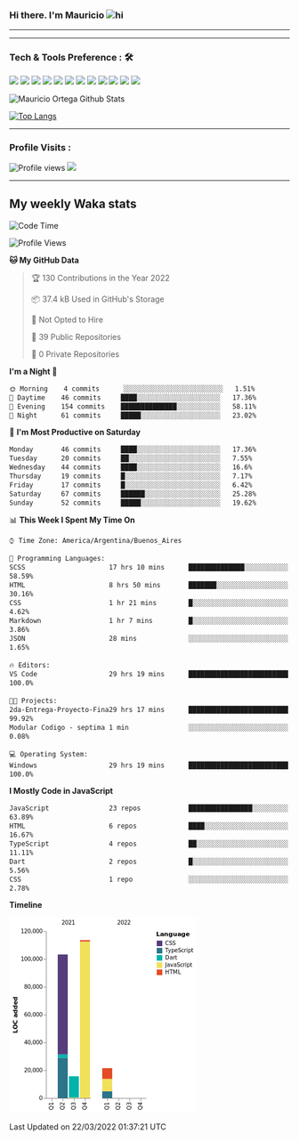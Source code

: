 ### Hi there. I'm Mauricio <img src="https://user-images.githubusercontent.com/1303154/88677602-1635ba80-d120-11ea-84d8-d263ba5fc3c0.gif" width="28px" alt="hi">

---

<!--
**Nekzus/Nekzus** is a ✨ _special_ ✨ repository because its `README.md` (this file) appears on your GitHub profile.

Here are some ideas to get you started:

- 🔭 I’m currently working on ...
- 🌱 I’m currently learning ...
- 👯 I’m looking to collaborate on ...
- 🤔 I’m looking for help with ...
- 💬 Ask me about ...
- 📫 How to reach me: ...
- 😄 Pronouns: ...
- ⚡ Fun fact: ...
-->

  
---

### Tech & Tools Preference : 🛠

<img src = "https://img.shields.io/badge/-HTML5-E34F26?style=flat&logo=html5&logoColor=white"> <img src = "https://img.shields.io/badge/-CSS3-1572B6?style=flat&logo=css3&logoColor=white">
<img src="https://img.shields.io/badge/-Bootstrap-563D7C?style=flat&logo=bootstrap&logoColor=white">
<img src="https://img.shields.io/badge/-JavaScript-eed718?style=flat&logo=javascript&logoColor=ffffff">
<img src="https://img.shields.io/badge/-Sass-cc6699?style=flat&logo=sass&logoColor=ffffff">
<img src="https://img.shields.io/badge/-React-000000?style=flat&logo=react&logoColor=00c8ff">
<img src="https://img.shields.io/badge/-Node.js-3C873A?style=flat&logo=Node.js&logoColor=white">
<img src="https://img.shields.io/badge/-Firebase-FFA611?style=flat&logo=firebase&logoColor=FFFFFF">
<img src="http://img.shields.io/badge/-Git-F1502F?style=flat&logo=git&logoColor=FFFFFF">
<img src="http://img.shields.io/badge/-Github-000000?style=flat&logo=github&logoColor=FFFFFF">
<img src="http://img.shields.io/badge/-VS%20Code-007ACC?style=flat&logo=visual%20studio%20code&logoColor=white">
<img src="http://img.shields.io/badge/-Vercel-black?style=flat&logo=vercel&logoColor=white">

![Mauricio Ortega Github Stats](https://github-readme-stats.vercel.app/api?username=Nekzus&show_icons=true&title_color=fff&icon_color=79ff97&text_color=9f9f9f&bg_color=151515)

[![Top Langs](https://github-readme-stats.vercel.app/api/top-langs/?username=Nekzus&layout=compact&title_color=fff&icon_color=79ff97&text_color=9f9f9f&bg_color=151515)](https://github.com/anuraghazra/github-readme-stats)

---

### Profile Visits :
  
![Profile views](https://gpvc.arturio.dev/Nekzus)  <img src="https://img.shields.io/github/followers/Nekzus?label=Follow" style=" float:left, margin-right:10px" />

---


## My weekly Waka stats
<!--START_SECTION:waka-->
![Code Time](http://img.shields.io/badge/Code%20Time-725%20hrs%2024%20mins-blue)

![Profile Views](http://img.shields.io/badge/Profile%20Views-36-blue)

**🐱 My GitHub Data** 

> 🏆 130 Contributions in the Year 2022
 > 
> 📦 37.4 kB Used in GitHub's Storage 
 > 
> 🚫 Not Opted to Hire
 > 
> 📜 39 Public Repositories 
 > 
> 🔑 0 Private Repositories  
 > 
**I'm a Night 🦉** 

```text
🌞 Morning    4 commits      ░░░░░░░░░░░░░░░░░░░░░░░░░   1.51% 
🌆 Daytime    46 commits     ████░░░░░░░░░░░░░░░░░░░░░   17.36% 
🌃 Evening    154 commits    ██████████████░░░░░░░░░░░   58.11% 
🌙 Night      61 commits     █████░░░░░░░░░░░░░░░░░░░░   23.02%

```
📅 **I'm Most Productive on Saturday** 

```text
Monday       46 commits     ████░░░░░░░░░░░░░░░░░░░░░   17.36% 
Tuesday      20 commits     ██░░░░░░░░░░░░░░░░░░░░░░░   7.55% 
Wednesday    44 commits     ████░░░░░░░░░░░░░░░░░░░░░   16.6% 
Thursday     19 commits     █░░░░░░░░░░░░░░░░░░░░░░░░   7.17% 
Friday       17 commits     █░░░░░░░░░░░░░░░░░░░░░░░░   6.42% 
Saturday     67 commits     ██████░░░░░░░░░░░░░░░░░░░   25.28% 
Sunday       52 commits     █████░░░░░░░░░░░░░░░░░░░░   19.62%

```


📊 **This Week I Spent My Time On** 

```text
⌚︎ Time Zone: America/Argentina/Buenos_Aires

💬 Programming Languages: 
SCSS                     17 hrs 10 mins      ██████████████░░░░░░░░░░░   58.59% 
HTML                     8 hrs 50 mins       ███████░░░░░░░░░░░░░░░░░░   30.16% 
CSS                      1 hr 21 mins        █░░░░░░░░░░░░░░░░░░░░░░░░   4.62% 
Markdown                 1 hr 7 mins         █░░░░░░░░░░░░░░░░░░░░░░░░   3.86% 
JSON                     28 mins             ░░░░░░░░░░░░░░░░░░░░░░░░░   1.65%

🔥 Editors: 
VS Code                  29 hrs 19 mins      █████████████████████████   100.0%

🐱‍💻 Projects: 
2da-Entrega-Proyecto-Fina29 hrs 17 mins      █████████████████████████   99.92% 
Modular Codigo - septima 1 min               ░░░░░░░░░░░░░░░░░░░░░░░░░   0.08%

💻 Operating System: 
Windows                  29 hrs 19 mins      █████████████████████████   100.0%

```

**I Mostly Code in JavaScript** 

```text
JavaScript               23 repos            ████████████████░░░░░░░░░   63.89% 
HTML                     6 repos             ████░░░░░░░░░░░░░░░░░░░░░   16.67% 
TypeScript               4 repos             ██░░░░░░░░░░░░░░░░░░░░░░░   11.11% 
Dart                     2 repos             █░░░░░░░░░░░░░░░░░░░░░░░░   5.56% 
CSS                      1 repo              ░░░░░░░░░░░░░░░░░░░░░░░░░   2.78%

```


**Timeline**

![Chart not found](https://raw.githubusercontent.com/Nekzus/Nekzus/main/charts/bar_graph.png) 


 Last Updated on 22/03/2022 01:37:21 UTC
<!--END_SECTION:waka-->

